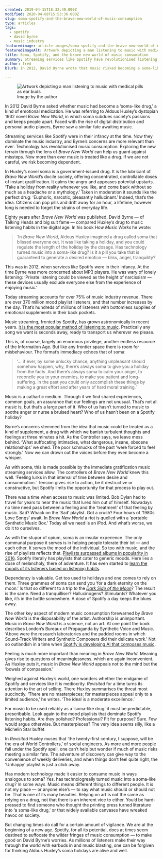 ```yaml
---
created: 2019-04-15T18:32:49.000Z
modified: 2020-04-08T15:53:36.000Z
slug: soma-spotify-and-the-brave-new-world-of-music-consumption
type: articles
tags:
  - spotify
  - david byrne
  - music industry
featuredimage: article-images/soma-spotify-and-the-brave-new-world-of-music-consumption.jpg
featuredimageAlt: Artwork depicting a man listening to music with medical pills as ear buds
title: Soma, Spotify, and the brave new world of music consumption
summary: Streaming services like Spotify have revolutionised listening habits. Anyone, anywhere, can listen to just about anything. In 2012, David Byrne wrote that music risked becoming a soma-like drug. Today that may be the reality
author: fred
blurb: In 2012, David Byrne wrote that music risked becoming a soma-like drug. Today his concerns are closer to reality than we would like to think.

---
```


<figure class="wide">
  <img src="article-images/soma-spotify-and-the-brave-new-world-of-music-consumption.jpg" alt="Artwork depicting a man listening to music with medical pills as ear buds" />
  <figcaption>Image by the author</figcaption>
</figure>

In 2012 David Byrne asked whether music had become a ‘soma-like drug,’ a kind of emotional medication. He was referring to Aldous Huxley’s dystopian 1932 novel *Brave New World*, in which soma subdues society’s passions and keeps people apart. Faced with the rise of digital distribution and personal audio players, Byrne saw a similar fate awaiting music.

Streaming services like Spotify were in their infancy at the time. Now they dominate the music industry, and Byrne’s concerns are more relevant than ever. Technology has revolutionised music consumption. Exploring the new terrain through the lens of *Brave New World* can help us guard against missteps. Now more than ever music is treated like a drug. If we are not careful, we risk becoming dependent.

In Huxley’s novel soma is a government-issued drug. It is the lubricant of *Brave New World*’s docile society, offering concentrated, controllable doses of instant gratification. It calms the angry and appeases potential upstarts. ‘Take a holiday from reality whenever you like, and come back without so much as a headache or a mythology.’ Taken in moderation it sounds like the perfect drug: ‘Euphoric, narcotic, pleasantly hallucinant.’ Indeed, that’s the idea. Citizens can pop pills and drift away for an hour, a lifetime, however long is needed to forget the strains of everyday life.

Eighty years after *Brave New World* was published, David Byrne — of Talking Heads and big suit fame — compared Huxley’s drug to music listening habits in the digital age. In his book *How Music Works* he wrote:

> ‘In *Brave New World*, Aldous Huxley imagined a drug called soma that blissed everyone out. It was like taking a holiday, and you could regulate the length of the holiday by the dosage. Has technology turned music into a soma-like drug? Is it a pill you take that is guaranteed to generate a desired emotion — bliss, anger, tranquility?’

This was in 2012, when services like Spotify were in their infancy. At the time Byrne was more concerned about MP3 players. He was wary of lonely listening: ‘Private listening could be viewed as the height of narcissism — these devices usually exclude everyone else from the experience of enjoying music.’

Today streaming accounts for over 75% of music industry revenue. There are over 370 million mood playlist listeners, and that number increases by the day. That’s hundreds of millions of listeners with bottomless supplies of emotional supplements in their back pockets.

Music streaming, fronted by Spotify, has grown astronomically in recent years. [It is the most popular method of listening to music](http://www.nielsen.com/us/en/insights/reports/2018/2017-music-us-year-end-report.html). Practically any song we want is seconds away, ready to transport us wherever we please.

This is, of course, largely an enormous privilege, another endless resource of the Information Age. But like any frontier space there is room for misbehaviour. The format’s immediacy echoes that of soma:

> ‘… if ever, by some unlucky chance, anything unpleasant should somehow happen, why, there’s always soma to give you a holiday from the facts. And there’s always soma to calm your anger, to reconcile you to your enemies, to make you patient and long-suffering. In the past you could only accomplish these things by making a great effort and after years of hard moral training.’

Music is a cathartic medium. Through it we find shared experiences, common goals, an assurance that our feelings are not unusual. That’s not all music is, but that’s a large part of it. Who of us hasn’t turned to music to soothe anger or nurse a bruised heart? Who of us hasn’t been on a Spotify holiday?

Byrne’s concerns stemmed from the idea that music could be treated as a kind of supplement, a drug with which we banish turbulent thoughts and feelings at three minutes a hit. As the Controller says, we leave mess behind. ‘What suffocating intimacies, what dangerous, insane, obscene relationships’ we shed. The poor schmucks of the past ‘were forced to feel strongly.’ Now we can drown out the voices before they even become a whisper.

As with soma, this is made possible by the immediate gratification music streaming services allow. The controllers of *Brave New World* knew this well. ‘Feeling lurks in that interval of time between desire and consummation.’ Tension gives rise to action, be it destructive or constructive, but Spotify limits the opportunity for that process to play out.

There was a time when access to music was limited. Bob Dylan had to travel for years to hear the music that lured him out of himself. Nowadays no time need pass between a feeling and the ‘treatment’ of that feeling by music. Sad? Whack on the ‘Sad’ playlist. Got a crush? Four hours of ‘1980s Love Songs’ await. In *Brave New World* a riot is quelled with a ‘portable Synthetic Music Box.’ Today all we need is an iPod. And what’s worse, we do it to ourselves.

As with the stupor of opium, soma is an insular experience. The only communal purpose it serves is in helping people tolerate their lot — and each other. It serves the mood of the individual. So too with music, and the rise of playlists reflects that. [Playlists surpassed albums in popularity in 2016](https://www.bbc.co.uk/news/entertainment-arts-37444038). Spotify literally has playlists that cater to generic moods. Here lies a dose of melancholy, there of adventure. It has even started to [learn the moods of its listeners based on listening habits](https://www.theguardian.com/commentisfree/2018/sep/16/spotify-can-tell-if-youre-sad-heres-why-that-should-scare-you).

Dependency is valuable. Get too used to holidays and one comes to rely on them. Three grammes of soma can send you ‘for a dark eternity on the moon.’ Is that so different to a trip to the [*Dark Side of the Moon*](/reviews/pink-floyd-the-dark-side-of-the-moon/)? The result is the same. Need a tranquilliser? Hallucinogens? Stimulants? Whatever you like, it’s in the bottle somewhere. A dose of Spotify a day keeps the blues away.

The other key aspect of modern music consumption forewarned by *Brave New World* is the disposability of the artist. Authorship is unimportant. Music in *Brave New World* is a science, not an art. At one point the book describes London’s Bureaux of Propaganda by Synthetic Voice and Music. ‘Above were the research laboratories and the padded rooms in which Sound-Track Writers and Synthetic Composers did their delicate work.’ Not so outlandish in a time when [Spotify is developing AI that composes music](https://www.fastcompany.com/40439000/why-did-spotify-hire-this-expert-in-music-making-ai).

Feeling is much more important than meaning in *Brave New World*. Meaning gives rise to questions of meaninglessness, which are again inconvenient. As Huxley puts it, music in *Brave New World* appeals not to the mind but the ‘bowels of compassion.’

Weighed against Huxley’s world, one wonders whether the endgame of Spotify and services like it is mediocrity. *Revisited* for a time turns its attention to the art of selling. There Huxley summarises the threat most succinctly. ‘There are no masterpieces; for masterpieces appeal only to a limited audience,’ he writes. ‘The ideal is a moderate excellence.’

For music to be used reliably as a ‘soma-like drug’ it must be predictable, prescribable. Look again to the mood playlists that dominate Spotify listening habits. Are they polished? Professional? Fit for purpose? Sure. Few would argue otherwise. But masterpieces? The very idea seems silly, like a Michelin Star buffet.

In *Revisited* Huxley muses that ‘the twenty-first century, I suppose, will be the era of World Controllers,’ of social engineers. As more and more people fall under the Spotify spell, one can’t help but wonder if much of music risks meeting a similar fate. The adventure of discovery can give way to the convenience of weekly deliveries, and when things don’t feel quite right, the ‘Unhappy’ playlist is just a click away.

Has modern technology made it easier to consume music in ways analogous to soma? Yes. has technologreally turned music into a soma-like drug? In some ways. Music means different things to different people. It is not my place — or anyone else’s — to say what music should or should not be. That is one of its many beauties. Relying on art is not the same as relying on a drug, not that there is an inherent vice to either. You’d be hard-pressed to find someone who thought the printing press turned literature into ‘a soma-like drug,’ or that widely available canvases have wreaked havoc on society.

But changing times do call for a certain amount of vigilance. We are at the beginning of a new age. Spotify, for all its potential, does at times seem destined to suffocate the wilder fringes of music consumption — to make good on David Byrne’s worries. As millions of listeners make their way through the world with earbuds in and music blasting, one can be forgiven for thinking Aldous Huxley’s soma holidays are alive and well.
